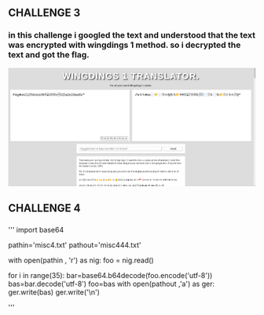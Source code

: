 ## CHALLENGE 3 
### in this challenge i googled the text and understood that the text was encrypted with wingdings 1 method. so i decrypted the text and got the flag.
![](https://github.com/Jaifin-aloor/bios-recruitment-phase-2/blob/main/misc%20challenges/uploads/misc3flag.png)


## CHALLENGE 4
### 
'''
import base64

pathin='misc4.txt'
pathout='misc444.txt'

with open(pathin , 'r') as nig:
    foo = nig.read()

    


for i in range(35):
    bar=base64.b64decode(foo.encode('utf-8'))
    bas=bar.decode('utf-8')
    foo=bas
    with open(pathout ,'a') as ger:
        ger.write(bas)
        ger.write('\n')

        
'''

